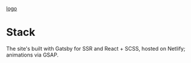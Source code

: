 [logo](https://user-images.githubusercontent.com/8813763/59075984-73214200-8888-11e9-9f01-86100556ebbe.png)

# Stack
The site's built with Gatsby for SSR and React + SCSS, hosted on Netlify; animations via GSAP.
